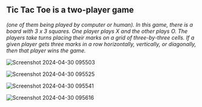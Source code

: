 ## <b>Tic Tac Toe is a two-player game</b> <br>
<i>(one of them being played by computer or human).
In this game, there is a board with 3 x 3 squares.
One player plays X and the other plays O. 
The players take turns placing their marks on a grid of three-by-three cells.
If a given player gets three marks in a row horizontally, vertically, or diagonally,
then that player wins the game.</i>

![Screenshot 2024-04-30 095503](https://github.com/Nilesh-Bhoi23/Tic-Tac-Toe-game-/assets/147185281/8e1766ca-c744-4dbd-9e80-74385cc6793a)

![Screenshot 2024-04-30 095525](https://github.com/Nilesh-Bhoi23/Tic-Tac-Toe-game-/assets/147185281/c6b238db-2000-4998-8046-547175d5565a)

![Screenshot 2024-04-30 095541](https://github.com/Nilesh-Bhoi23/Tic-Tac-Toe-game-/assets/147185281/58a8e9c6-c2c5-478a-8d01-ca4842890b2b)

![Screenshot 2024-04-30 095616](https://github.com/Nilesh-Bhoi23/Tic-Tac-Toe-game-/assets/147185281/396903ce-650e-4450-9238-139c43c765f7)
